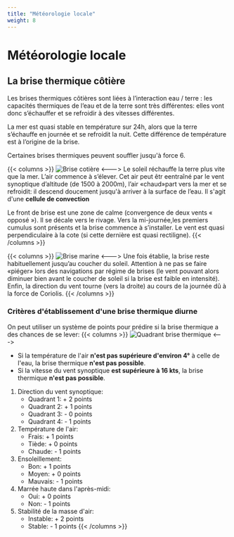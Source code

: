 ```yaml
---
title: "Météorologie locale"
weight: 8
---
```

# Météorologie locale

## La brise thermique côtière

Les brises thermiques côtières sont liées à l’interaction eau / terre : les capacités thermiques de l’eau et de la terre sont très différentes: elles vont donc s’échauffer et se refroidir à des vitesses différentes.

La mer est quasi stable en température sur 24h, alors que la terre s’échauffe en journée et se refroidit la nuit. Cette différence de
température est à l’origine de la brise.

Certaines brises thermiques peuvent souffler jusqu'à force 6. 

{{< columns >}}
![Brise cotière](../images/costal-breeze.png)
<--->
Le soleil réchauffe la terre plus vite que la mer. L’air commence à s’élever.
Cet air peut êtr eentraîné par le vent synoptique d’altitude (de 1500 à 2000m), l’air «chaud»part vers la mer et se refroidit: il descend doucement jusqu'à arriver à la surface de l’eau. Il s'agit d'une **cellule de convection** 

Le front de brise est une zone de calme (convergence de deux vents « opposé »). Il se
décale vers le rivage.
Vers la mi-journée,les premiers cumulus sont présents et la brise commence à s’installer. Le vent est quasi perpendiculaire à la cote
(si cette dernière est quasi rectiligne).
{{< /columns >}}

{{< columns >}}
![Brise marine](../images/sea-breeze.png)
<--->
Une fois établie, la brise reste habituellement jusqu’au coucher du soleil. Attention à ne pas se faire «piéger» lors des navigations par régime de brises (le vent pouvant alors diminuer bien avant le coucher de soleil si la  brise  est faible en intensité). Enfin, la direction du vent tourne (vers la droite) au cours de la journée dû à la force de Coriolis.
{{< /columns >}}

### Critères d'établissement d'une brise thermique diurne

On peut utiliser un système de points pour prédire si la brise thermique a des chances de se lever:
{{< columns >}}
![Quadrant brise thermique](../images/quadrant-breeze.png)
<--->
* Si la température de l'air **n'est pas supérieure d'environ 4°** à celle de l'eau, la brise thermique **n'est pas possible**.
* Si la vitesse du vent synoptique **est supérieure à 16 kts**, la brise thermique **n'est pas possible**.

1. Direction du vent synoptique:
    * Quadrant 1: + 2 points 
    * Quadrant 2: + 1 points 
    * Quadrant 3: - 0 points 
    * Quadrant 4: - 1 points 
2. Température de l'air:
    * Frais: + 1 points
    * Tiède: + 0 points
    * Chaude: - 1 points
3. Ensoleillement:
    * Bon: + 1 points
    * Moyen: + 0 points
    * Mauvais: - 1 points
4. Marrée haute dans l'après-midi:
    * Oui: + 0 points
    * Non: - 1 points
5. Stabilité de la masse d'air:
    * Instable: + 2 points
    * Stable: - 1 points
{{< /columns >}}
